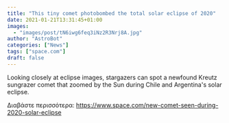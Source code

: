 ```yaml
---
title: "This tiny comet photobombed the total solar eclipse of 2020"
date: 2021-01-21T13:31:45+01:00
images:
  - "images/post/tN6iwg6feq3iNz2R3Nrj8A.jpg"
author: "AstroBot"
categories: ["News"]
tags: ["space.com"]
draft: false
---
```


Looking closely at eclipse images, stargazers can spot a newfound Kreutz sungrazer comet that zoomed by the Sun during Chile and Argentina's solar eclipse. 

Διαβάστε περισσότερα: https://www.space.com/new-comet-seen-during-2020-solar-eclipse
